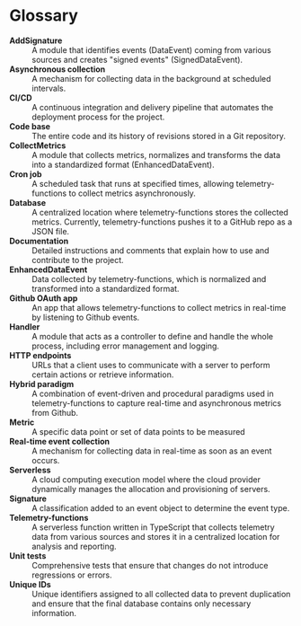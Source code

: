 # Glossary

<dl>
<dt><strong>AddSignature</strong></dt>
<dd>A module that identifies events (DataEvent) coming from various sources and creates "signed events" (SignedDataEvent).</dd>
<dt><strong>Asynchronous collection</strong></dt>
<dd>A mechanism for collecting data in the background at scheduled intervals.</dd>
<dt><strong>CI/CD</strong></dt>
<dd>A continuous integration and delivery pipeline that automates the deployment process for the project.</dd>
<dt><strong>Code base</strong></dt>
<dd>The entire code and its history of revisions stored in a Git repository.</dd>
<dt><strong>CollectMetrics</strong></dt>
<dd>A module that collects metrics, normalizes and transforms the data into a standardized format (EnhancedDataEvent).</dd>
<dt><strong>Cron job</strong></dt>
<dd>A scheduled task that runs at specified times, allowing telemetry-functions to collect metrics asynchronously.</dd>
<dt><strong>Database</strong></dt>
<dd>A centralized location where telemetry-functions stores the collected metrics. Currently, telemetry-functions pushes it to a GitHub repo as a JSON file.</dd>
<dt><strong>Documentation</strong></dt>
<dd>Detailed instructions and comments that explain how to use and contribute to the project.</dd>
<dt><strong>EnhancedDataEvent</strong></dt>
<dd>Data collected by telemetry-functions, which is normalized and transformed into a standardized format.</dd>
<dt><strong>Github OAuth app</strong></dt>
<dd>An app that allows telemetry-functions to collect metrics in real-time by listening to Github events.</dd>
<dt><strong>Handler</strong></dt>
<dd>A module that acts as a controller to define and handle the whole process, including error management and logging.</dd>
<dt><strong>HTTP endpoints</strong></dt>
<dd>URLs that a client uses to communicate with a server to perform certain actions or retrieve information.</dd>
<dt><strong>Hybrid paradigm</strong></dt>
<dd>A combination of event-driven and procedural paradigms used in telemetry-functions to capture real-time and asynchronous metrics from Github.</dd>
<dt><strong>Metric</strong></dt>
<dd>A specific data point or set of data points to be measured</dd>

<dt><strong>Real-time event collection</strong></dt>
<dd>A mechanism for collecting data in real-time as soon as an event occurs.</dd>
<dt><strong>Serverless</strong></dt>
<dd>A cloud computing execution model where the cloud provider dynamically manages the allocation and provisioning of servers.</dd>
<dt><strong>Signature</strong></dt>
<dd>A classification added to an event object to determine the event type.</dd>
<dt><strong>Telemetry-functions</strong></dt>
<dd>A serverless function written in TypeScript that collects telemetry data from various sources and stores it in a centralized location for analysis and reporting.</dd>
<dt><strong>Unit tests</strong></dt>
<dd>Comprehensive tests that ensure that changes do not introduce regressions or errors.</dd>
<dt><strong>Unique IDs</strong></dt>
<dd>Unique identifiers assigned to all collected data to prevent duplication and ensure that the final database contains only necessary information.</dd>
</dl>